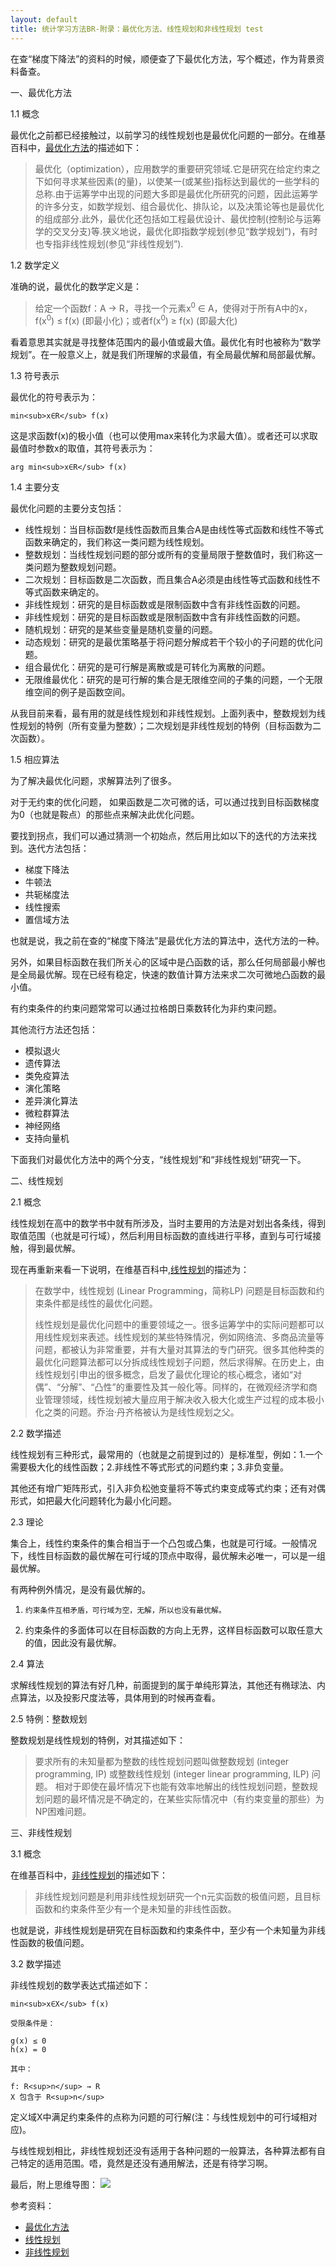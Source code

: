 ```yaml
---
layout: default
title: 统计学习方法BR-附录：最优化方法、线性规划和非线性规划 test
---
```

在查“梯度下降法”的资料的时候，顺便查了下最优化方法，写个概述，作为背景资料备查。

一、最优化方法

1.1 概念

最优化之前都已经接触过，以前学习的线性规划也是最优化问题的一部分。在维基百科中，[最优化方法](http://zh.wikipedia.org/wiki/%E6%9C%80%E4%BC%98%E5%8C%96)的描述如下：

> 最优化（optimization），应用数学的重要研究领域.它是研究在给定约束之下如何寻求某些因素(的量)，以使某一(或某些)指标达到最优的一些学科的总称.由于运筹学中出现的问题大多即是最优化所研究的问题，因此运筹学的许多分支，如数学规划、组合最优化、排队论，以及决策论等也是最优化的组成部分.此外，最优化还包括如工程最优设计、最优控制(控制论与运筹学的交叉分支)等.狭义地说，最优化即指数学规划(参见“数学规划”)，有时也专指非线性规划(参见“非线性规划”).

1.2 数学定义

准确的说，最优化的数学定义是：

> 给定一个函数f：A → R，寻找一个元素x<sup>0</sup> ∈ A，使得对于所有A中的x，f(x<sup>0</sup>) ≤ f(x) (即最小化)；或者f(x<sup>0</sup>) ≥ f(x) (即最大化)

看着意思其实就是寻找整体范围内的最小值或最大值。最优化有时也被称为“数学规划”。在一般意义上，就是我们所理解的求最值，有全局最优解和局部最优解。

1.3 符号表示

最优化的符号表示为：

	min<sub>x∈R</sub> f(x)

这是求函数f(x)的极小值（也可以使用max来转化为求最大值）。或者还可以求取最值时参数x的取值，其符号表示为：

	arg min<sub>x∈R</sub> f(x)

1.4 主要分支

最优化问题的主要分支包括：

* 线性规划：当目标函数f是线性函数而且集合A是由线性等式函数和线性不等式函数来确定的，我们称这一类问题为线性规划。
* 整数规划：当线性规划问题的部分或所有的变量局限于整数值时，我们称这一类问题为整数规划问题。
* 二次规划：目标函数是二次函数，而且集合A必须是由线性等式函数和线性不等式函数来确定的。
* 非线性规划：研究的是目标函数或是限制函数中含有非线性函数的问题。
* 非线性规划：研究的是目标函数或是限制函数中含有非线性函数的问题。
* 随机规划：研究的是某些变量是随机变量的问题。
* 动态规划：研究的是最优策略基于将问题分解成若干个较小的子问题的优化问题。
* 组合最优化：研究的是可行解是离散或是可转化为离散的问题。
* 无限维最优化：研究的是可行解的集合是无限维空间的子集的问题，一个无限维空间的例子是函数空间。

从我目前来看，最有用的就是线性规划和非线性规划。上面列表中，整数规划为线性规划的特例（所有变量为整数）；二次规划是非线性规划的特例（目标函数为二次函数）。

1.5 相应算法

为了解决最优化问题，求解算法列了很多。

对于无约束的优化问题， 如果函数是二次可微的话，可以通过找到目标函数梯度为0（也就是鞍点）的那些点来解决此优化问题。

要找到拐点，我们可以通过猜测一个初始点，然后用比如以下的迭代的方法来找到。迭代方法包括：

*	梯度下降法
*	牛顿法
*	共轭梯度法
*	线性搜索
*	置信域方法

也就是说，我之前在查的“梯度下降法”是最优化方法的算法中，迭代方法的一种。

另外，如果目标函数在我们所关心的区域中是凸函数的话，那么任何局部最小解也是全局最优解。现在已经有稳定，快速的数值计算方法来求二次可微地凸函数的最小值。

有约束条件的约束问题常常可以通过拉格朗日乘数转化为非约束问题。

其他流行方法还包括：

*	模拟退火
*	遗传算法
*	类免疫算法
*	演化策略
*	差异演化算法
*	微粒群算法
*	神经网络
*	支持向量机

下面我们对最优化方法中的两个分支，“线性规划”和“非线性规划”研究一下。

二、线性规划

2.1 概念

线性规划在高中的数学书中就有所涉及，当时主要用的方法是对划出各条线，得到取值范围（也就是可行域），然后利用目标函数的直线进行平移，直到与可行域接触，得到最优解。

现在再重新来看一下说明，在维基百科中,[线性规划](http://zh.wikipedia.org/wiki/%E7%BA%BF%E6%80%A7%E8%A7%84%E5%88%92)的描述为：

> 在数学中，线性规划 (Linear Programming，简称LP) 问题是目标函数和约束条件都是线性的最优化问题。
> 
> 线性规划是最优化问题中的重要领域之一。很多运筹学中的实际问题都可以用线性规划来表述。线性规划的某些特殊情况，例如网络流、多商品流量等问题，都被认为非常重要，并有大量对其算法的专门研究。很多其他种类的最优化问题算法都可以分拆成线性规划子问题，然后求得解。在历史上，由线性规划引申出的很多概念，启发了最优化理论的核心概念，诸如“对偶”、“分解”、“凸性”的重要性及其一般化等。同样的，在微观经济学和商业管理领域，线性规划被大量应用于解决收入极大化或生产过程的成本极小化之类的问题。乔治·丹齐格被认为是线性规划之父。

2.2 数学描述

线性规划有三种形式，最常用的（也就是之前提到过的）是标准型，例如：1.一个需要极大化的线性函数；2.非线性不等式形式的问题约束；3.非负变量。

其他还有增广矩阵形式，引入非负松弛变量将不等式约束变成等式约束；还有对偶形式，如把最大化问题转化为最小化问题。

2.3 理论

集合上，线性约束条件的集合相当于一个凸包或凸集，也就是可行域。一般情况下，线性目标函数的最优解在可行域的顶点中取得，最优解未必唯一，可以是一组最优解。

有两种例外情况，是没有最优解的。

 1.		约束条件互相矛盾，可行域为空，无解，所以也没有最优解。
 2.	约束条件的多面体可以在目标函数的方向上无界，这样目标函数可以取任意大的值，因此没有最优解。

2.4 算法

求解线性规划的算法有好几种，前面提到的属于单纯形算法，其他还有椭球法、内点算法，以及投影尺度法等，具体用到的时候再查看。

2.5 特例：整数规划

整数规划是线性规划的特例，对其描述如下：

> 要求所有的未知量都为整数的线性规划问题叫做整数规划 (integer programming, IP) 或整数线性规划 (integer linear programming, ILP) 问题。 相对于即使在最坏情况下也能有效率地解出的线性规划问题，整数规划问题的最坏情况是不确定的，在某些实际情况中（有约束变量的那些）为NP困难问题。

三、非线性规划

3.1 概念

在维基百科中，[非线性规划](http://zh.wikipedia.org/wiki/%E9%9D%9E%E7%BA%BF%E6%80%A7%E8%A7%84%E5%88%92)的描述如下：

> 非线性规划问题是利用非线性规划研究一个n元实函数的极值问题，且目标函数和约束条件至少有一个是未知量的非线性函数。

也就是说，非线性规划是研究在目标函数和约束条件中，至少有一个未知量为非线性函数的极值问题。

3.2 数学描述

非线性规划的数学表达式描述如下：

	min<sub>x∈X</sub> f(x)

	受限条件是：
	
	g(x) ≤ 0
	h(x) = 0

	其中：
	
	f: R<sup>n</sup> → R
	X 包含于 R<sup>n</sup>

定义域X中满足约束条件的点称为问题的可行解(注：与线性规划中的可行域相对应)。

与线性规划相比，非线性规划还没有适用于各种问题的一般算法，各种算法都有自己特定的适用范围。唔，竟然是还没有通用解法，还是有待学习啊。

最后，附上思维导图：
<img src="http://arthur503.github.io/blog/assets/pic/201310/2013-10-04-Statistical-Methods-appendix-optimization-problem.png">

参考资料：

*	[最优化方法](http://zh.wikipedia.org/wiki/%E6%9C%80%E4%BC%98%E5%8C%96)
*	[线性规划](http://zh.wikipedia.org/wiki/%E7%BA%BF%E6%80%A7%E8%A7%84%E5%88%92)
*	[非线性规划](http://zh.wikipedia.org/wiki/%E9%9D%9E%E7%BA%BF%E6%80%A7%E8%A7%84%E5%88%92)